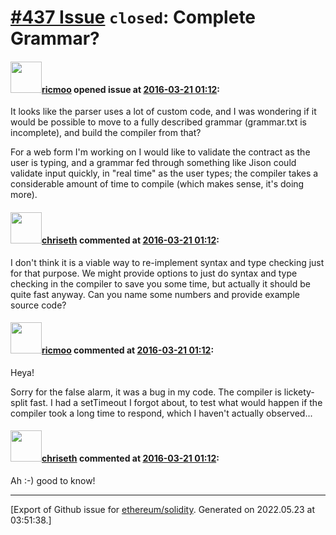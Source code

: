 # [\#437 Issue](https://github.com/ethereum/solidity/issues/437) `closed`: Complete Grammar?

#### <img src="https://avatars.githubusercontent.com/u/975687?v=4" width="50">[ricmoo](https://github.com/ricmoo) opened issue at [2016-03-21 01:12](https://github.com/ethereum/solidity/issues/437):

It looks like the parser uses a lot of custom code, and I was wondering if it would be possible to move to a fully described grammar (grammar.txt is incomplete), and build the compiler from that?

For a web form I'm working on I would like to validate the contract as the user is typing, and a grammar fed through something like Jison could validate input quickly, in "real time" as the user types; the compiler takes a considerable amount of time to compile (which makes sense, it's doing more).


#### <img src="https://avatars.githubusercontent.com/u/9073706?v=4" width="50">[chriseth](https://github.com/chriseth) commented at [2016-03-21 01:12](https://github.com/ethereum/solidity/issues/437#issuecomment-200305167):

I don't think it is a viable way to re-implement syntax and type checking just for that purpose. We might provide options to just do syntax and type checking in the compiler to save you some time, but actually it should be quite fast anyway. Can you name some numbers and provide example source code?

#### <img src="https://avatars.githubusercontent.com/u/975687?v=4" width="50">[ricmoo](https://github.com/ricmoo) commented at [2016-03-21 01:12](https://github.com/ethereum/solidity/issues/437#issuecomment-208576019):

Heya!

Sorry for the false alarm, it was a bug in my code. The compiler is lickety-split fast. I had a setTimeout I forgot about, to test what would happen if the compiler took a long time to respond, which I haven't actually observed...

#### <img src="https://avatars.githubusercontent.com/u/9073706?v=4" width="50">[chriseth](https://github.com/chriseth) commented at [2016-03-21 01:12](https://github.com/ethereum/solidity/issues/437#issuecomment-208590283):

Ah :-) good to know!


-------------------------------------------------------------------------------



[Export of Github issue for [ethereum/solidity](https://github.com/ethereum/solidity). Generated on 2022.05.23 at 03:51:38.]
